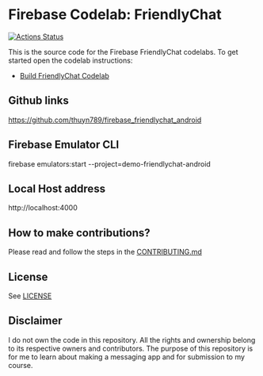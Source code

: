 # Firebase Codelab: FriendlyChat

[![Actions Status][gh-actions-badge]][gh-actions]

This is the source code for the Firebase FriendlyChat codelabs. To get started open the codelab instructions:

 - [Build FriendlyChat Codelab](https://firebase.google.com/codelabs/firebase-android/)


## Github links
https://github.com/thuyn789/firebase_friendlychat_android


## Firebase Emulator CLI
firebase emulators:start --project=demo-friendlychat-android


## Local Host address
http://localhost:4000


## How to make contributions?
Please read and follow the steps in the [CONTRIBUTING.md](CONTRIBUTING.md)


## License
See [LICENSE](LICENSE)

[gh-actions]: https://github.com/firebase/codelab-friendlychat-android/actions
[gh-actions-badge]: https://github.com/firebase/codelab-friendlychat-android/workflows/Android%20CI/badge.svg


## Disclaimer
I do not own the code in this repository.  All the rights and ownership belong to its respective owners and contributors.  The purpose of this repository is for me to learn about making a messaging app and for submission to my course.
